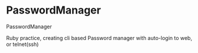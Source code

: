 PasswordManager
===============

PasswordManager


Ruby practice, creating cli based Password manager
with auto-login to web, or telnet(ssh)

